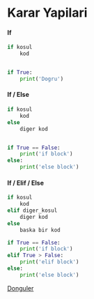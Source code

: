 # Karar Yapilari

#### If
```python
if kosul
    kod


if True:
    print('Dogru')
```

#### If / Else
```python
if kosul
    kod
else
    diger kod


if True == False:
    print('if block')
else:
    print('else block')
```

#### If / Elif / Else
```python
if kosul
    kod
elif diger_kosul
    diger kod
else
    baska bir kod

if True == False:
    print('if block')
elif True > False:
    print('elif block')
else:
    print('else block')
```

[Donguler](7-donguler.md)
